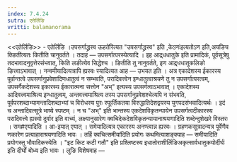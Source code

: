 ```yaml
---
index: 7.4.24
sutra: एतेर्लिङि
vritti: balamanorama
---
```


<<एतेर्लिङि>> - एतेर्लिङि ।उपसर्गाद्ध्रस्व ऊहते॑रित्यत "उपसर्गाद्ध्रस्व" इति ,केऽणः॑इत्यतोऽण इति,अयङ्यि क्ङिती॑त्यतः कितीति चानुवर्तते । तदाह — उपसर्गात्परस्येत्यादि । इह आद्र्धधातुके इति प्रामादिकं, पूर्वसूत्रेषु तदभावादनुवृत्तेरसंभवात्, किति लङीत्येव सिद्धेश्च । ङितीति तु नानुवर्तते, इण आद्र्धधातुकलिङो ङित्त्वाऽभावात् । नन्वमीयादित्यत्रापि ह्यस्वः स्यादित्यत आह —  उभयत इति । अत्र एकादेशस्य ईकारस्य पूर्वान्तत्वे उपसर्गानुप्रवेशादिणधातुत्वं न सम्भवति, परादिवत्त्वेन इण्धातुत्वाश्रयणे तु न उपसर्गात्परत्वम्, उपसर्गैकदेशस्य इकारस्य ईकारात्मना सत्त्वेन "अभ्" इत्यस्य उपसर्गत्वाऽभावात् । एकादेशस्य आदिवत्त्वमाश्रित्य इण्धातुत्वम्, अन्तवत्त्वमाश्रित्य तस्य उपसर्गानुप्रवेशश्चेत्यपि न संभवति, पूर्वपरशब्दाभ्यामन्तादिशब्दाभ्यां च विरोधस्य पुरः स्फूर्तिकतया विरुद्धातिदेशद्वयस्य युगपदसंभवादित्यर्थः । इदं च अन्तादिवत्सूत्रे भाष्ये स्पष्टम् । न च "अभ्" इति भान्तस्य एकदेशविकृतन्यायेन उपसर्गत्वदीकारस्य परादिवत्त्वे ह्यस्वो दुर्वार इति वाच्यं, लक्ष्यानुसारेण क्वचिदेकदेशविकृतन्यायानाश्रयणादिति शब्देन्दुशेखरे विस्तरः । सम#एयादिति । आ-इयात् एयात् । समेयादित्यत्र एकारस्य अनण्त्वान्न ह्यस्वः । ग्रहणकसूत्रादन्यत्र पूर्वेणैव णकारेण प्रत्याहाराश्रयणादिति भावः । तर्हि क्वचित्समीया॑दिति प्रयोगः कथमित्याशङ्क्याह —  समीयादिति प्रयोगस्तु भौवादिकस्येति । "इट किट कटी गतौ" इति प्रश्लिष्टस्य इधातोराशीर्लिङिअकृत्सार्वधातुकयोर्दीर्घः॑ इति दीर्घो बोध्य इति भावः । लुङि विशेषमाह —  